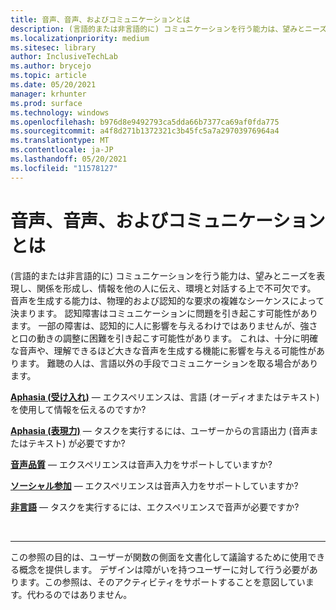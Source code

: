 ```yaml
---
title: 音声、音声、およびコミュニケーションとは
description: (言語的または非言語的に) コミュニケーションを行う能力は、望みとニーズを表現し、関係を形成し、情報を他の人に伝え、環境と対話する上で不可欠です。
ms.localizationpriority: medium
ms.sitesec: library
author: InclusiveTechLab
ms.author: brycejo
ms.topic: article
ms.date: 05/20/2021
manager: krhunter
ms.prod: surface
ms.technology: windows
ms.openlocfilehash: b976d8e9492793ca5dda66b7377ca69af0fda775
ms.sourcegitcommit: a4f8d271b1372321c3b45fc5a7a29703976964a4
ms.translationtype: MT
ms.contentlocale: ja-JP
ms.lasthandoff: 05/20/2021
ms.locfileid: "11578127"
---
```

# <a name="what-is-voice-speech-and-communication"></a>音声、音声、およびコミュニケーションとは

(言語的または非言語的に) コミュニケーションを行う能力は、望みとニーズを表現し、関係を形成し、情報を他の人に伝え、環境と対話する上で不可欠です。 音声を生成する能力は、物理的および認知的な要求の複雑なシーケンスによって決まります。 認知障害はコミュニケーションに問題を引き起こす可能性があります。 一部の障害は、認知的に人に影響を与えるわけではありませんが、強さと口の動きの調整に困難を引き起こす可能性があります。 これは、十分に明確な音声や、理解できるほど大きな音声を生成する機能に影響を与える可能性があります。 難聴の人は、言語以外の手段でコミュニケーションを取る場合があります。

**[Aphasia (受け入れ)](voice-speech-communication-aphasia-receptive.md)** &mdash; エクスペリエンスは、言語 (オーディオまたはテキスト) を使用して情報を伝えるのですか?

**[Aphasia (表現力)](voice-speech-communication-aphasia-expressive.md)** &mdash; タスクを実行するには、ユーザーからの言語出力 (音声またはテキスト) が必要ですか?

**[音声品質](voice-speech-communication-speech-quality.md)** &mdash; エクスペリエンスは音声入力をサポートしていますか?

**[ソーシャル参加](voice-speech-communication-social-participation.md)** &mdash; エクスペリエンスは音声入力をサポートしていますか?

**[非言語](voice-speech-communication-non-verbal.md)** &mdash; タスクを実行するには、エクスペリエンスで音声が必要ですか?

&nbsp;

[comment]: # (フッター ステートメント)
___
この参照の目的は、ユーザーが関数の側面を文書化して議論するために使用できる概念を提供します。 デザインは障がいを持つユーザーに対して行う必要があります。この参照は、そのアクティビティをサポートすることを意図しています。代わるのではありません。 
